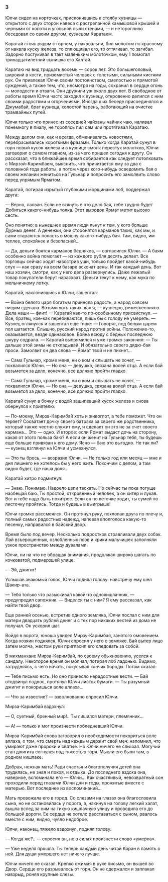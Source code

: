 ### 3

Юлчи сидел на корточках, прислонившись к столбу кузницы — открытого с двух сторон навеса с растрепанной камышовой крышей и черными от копоти и угольной пыли стенами, — и неторопливо беседовал со своим другом, кузнецом Каратаем.

Каратай стоял рядом с горном, у наковальни, бил молотом по красному от накала куску железа, то сплющивал его, то оттягивал, то загибал.
Задорно постукивая в такт маленьким молоточком, ему 1 помогал тринадцатилетний сынишка его Халтай.

Каратаю на вид тридцать восемь — сорок лет.
Это большеголовый, широкий в кости, приземистый человек с толстыми, сильными кистями рук.
Он привлекал Юлчи своим постоянством, смелостью и прямотой суждений, а также тем, что, несмотря на годы, сохранил в сердце огонь — молодости и отваги.
Они дружили уж около двух лет.
В свободное от работы время Юлчи часто заходил к кузнецу, откровенно делился с ним своими радостями и огорчениями.
Иногда к их беседе присоединялся и Джумабай, брат кузнеца, холостой парень, работающий на очистке трамвайных путей.

Юлчи только что принес из соседней чайханы чайник чаю, наливал понемногу в пиалу, не торопясь пил сам или протягивал Каратаю.

Между делом они, как и всегда, обменивались новостями, перебрасывались короткими фразами.
Только когда Каратай сунул в горн новый кусок железа и в кузнице смолк перестук молотков, Юлчи заговорил о самом главном, из-за чего пришел сегодня к другу.
Он рассказал, что в ближайшее время собирается как следует потолковать с Мирзой-Каримбаем, выяснить, что причитается ему за два с половиной года работы, а потом через кого-нибудь осведомить бая о своем желании жениться на Гульнар и попросить его замолвить слово перед упрямым Ярматом.

Каратай, потирая изрытый глубокими морщинами лоб, поддержал друга:

— Верно, палван.
Если не втянуть в это дело бая, тебе трудно будет Добиться какого-нибудь толка.
Этот выродок Ярмат метит высоко сесть.

Оно понятно: в нынешнее время люди льнут к тем, у кого больше Дурных денег.
А денежки, они сторонятся карманов таких, как мы, и сами стараются попасть в мошну какого-нибудь бая.
Там, видно, им теплее, спокойнее и безопасней…

— Да, деньги боятся карманов бедняков, — согласился Юлчи.
— А баям особенно война помогает — из каждого рубля десять делает.
Все торговцы сейчас ходят навострив уши, только пройдет какой-нибудь слух — как сразу на всем базаре вскочат цены.
И так каждый день.
Вот наш хозяин, смотри, как у него дела развернулись.
Даже лежалый товар покупатели берут нарасхват.
Деньги текут к нему, как мука по мельничному лотку.

Каратай, наклонившись к Юлчи, зашептал:

— Война белого царя богатым принесла радость, а народ совсем нищим сделала.
Возьми хоть таких, как я, — кузнецов, ремесленников.
Дела наши — фиит!
— Каратай как-то по-особенному присвистнул.
— Все, братец, кое-как перебиваются, лишь бы с голоду не умереть.
— Кузнец оглянулся и зашептал еще тише: — Говорят, под белым царем пол шатается.
Слышно, русский народ против войны.
Положение-то, оказывается, везде одинаковое.
Война всюду с бедных последнюю шкуру содрала.
— Каратай выпрямился и уже громко закончил: — Ты дальше этой зимы не откладывай.
И обязательно своего дядю-бая проси.
Замолвит он два слова — Ярмат твой и не пикнет…

— Сама Гульнар, кроме меня, ни о ком и слышать не хочет, — похвалился Юлчи.
— Но она — девушка, связана волей отца.
А если бай возьмется за дело, конечно, все должно пройти гладко.

— Сама Гульнар, кроме меня, ни о ком и слышать не хочет, — похвалился Юлчи.
— Но она — девушка, связана волей отца.
А если бай возьмется за дело, конечно, все должно пройти гладко.

Каратай сунул в бочку с водой зашипевший кусок железа и снова обернулся к приятелю:

— По-моему, Мирза-Каримбай хоть и живоглот, а тебе поможет.
Что он теряет?
Сосватает дочку своего батрака за своего же родственника, который также честно служит ему, и сделает он это не за счет своего кармана…
Это — одно.
И второе: если Ярмат выдаст дочь на сторону, какая от этого польза баю?
А если он женит на Гульнар тебя, ты будешь еще больше привязан к его дому.
Ясно — баю это выгодно.
Не так ли?
— кузнец взглянул на Юлчи и усмехнулся.

— Это ты брось, — возразил Юлчи.
— Не только год или месяц — мне и дня лишнего не хотелось бы у него жить.
Покончим с делом, а там видно будет, где наша доля…

Каратай хитро подмигнул:

— Знаю.
Понимаю.
Надоело цепи таскать.
Но сейчас ты пока погуще наобещай баю.
Ты простой, откровенный человек, а он хитер и лукав.
Вот и тебе надо быть похитрее.
Если он по веточке ходит, ты сумей по листочку пройтись.
Тогда и будешь в выигрыше!

Юлчи громко рассмеялся.
Он протянул руку, похлопал друга по плечу и, полный самых радостных надежд, напевая вполголоса какую-то песенку, направился в байский двор.

Время было под вечер.
Несколько подростков стравливали двух собак.
Лай взъерошенных, озлобленных псов и крики мальчишек заполняли узкое пространство между дувалами.

Юлчи, ни на что не обращая внимания, продолжал широко шагать по кочковатой, подмерзшей улице.

— Эй, джигит!

Услышав знакомый голос, Юлчи поднял голову: навстречу ему шел Шакир-ата.

— Тебя только что разыскивал какой-то однокишлачник, — предупредил сапожник.
— Виделся ты с ним?
Я ему рассказал, как найти твой двор.

Еще ранней осенью, встретив одного земляка, Юлчи послал с ним для матери двадцать рублей денег и с тех пор никаких вестей из дома не получал.
Он ускорил шаг.

Войдя в ворота, юноша увидел Мирзу-Каримбая, занятого омовением.
Когда хозяин поднялся, Юлчи спросил у него о земляке.
Бай вытер лицо затем молча, жестом руки пригласил его следовать за собой.

В михманхане Мирза-Каримбай, по своему обыкновению, уселся к сандалу.
Некоторое время он молчал, потирая лоб ладонью.
Видимо, затрудняясь, с чего начать, покусывал кончик бороды.
Потом сказал:

— Тебе письмо есть.
Но оно принесло нерадостные вести.
— Бай отодвинул поднос, протянул Юлчи листок бумаги.
— Ты разумный джигит и покоришься воле аллаха…

— Что за известие?
— взволнованно спросил Юлчи.

Мирза-Каримбай вздохнул:

— О, суетный, бренный мир!..
Ты лишился матери, племянник…

— А!
— только и мог произнести побледневший Юлчи.

Мирза-Каримбай снова заговорил о необходимости покориться воле аллаха, о том, что смерть над каждым держит свой меч: напомнил, что умирают даже пророки и святые.
Но Юлчи ничего не слышал.
Могучий стан джигита согнулся под тяжестью горя.
Мысли его были там, в родном кишлаке.

Добрая, нежная мать!
Ради счастья и благополучия детей она трудилась, не зная и покоя, и отдыха.
До последнего вздоха она, наверное, вспоминала его — Юлчи…
Как счастливый, невозвратный сон проходили перед глазами Юлчи дни и годы, прожитые вместе с матерью.
Вот последнее из воспоминаний…

Мать провожала его в город.
Со слезами на глазах она благословила сына, но не остановилась у порога, а, накинув на голову легкий халат, вышла вслед за ним на тихую кишлачную улицу и проводила его до большой дороги.
Ее сердце не хотело расставаться с сыном, рвалось вместе с ним, видно, чуяло недоброе.

Юлчи, наконец, тяжело вздохнул, поднял голову.

— Когда же?..
— спросил он, не в силах произнести слово «умерла».

— Уже неделя прошла.
Ты теперь каждый день читай Коран в память о ней.
Для души умершего нет ничего лучше.

Юлчи ничего не сказал.
Крепко сжимая в руке письмо, он вышел во Двор.
Сердце его разрывалось от горя.
Он не сдержался и заплакал навзрыд, роняя крупные слезы.

